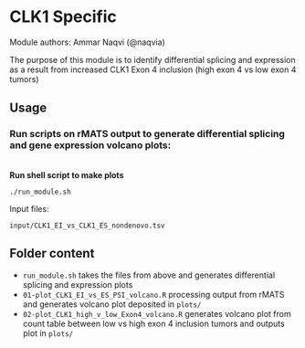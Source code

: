 # CLK1 Specific

Module authors: Ammar Naqvi (@naqvia)

The purpose of this module is to identify differential splicing and expression as a result from increased CLK1 Exon 4 inclusion (high exon 4 vs low exon 4 tumors)

## Usage
### Run scripts on rMATS output to generate differential splicing and gene expression volcano plots:
<br>**Run shell script to make plots**
```
./run_module.sh
```

Input files:
```
input/CLK1_EI_vs_CLK1_ES_nondenovo.tsv
```


## Folder content
* `run_module.sh` takes the files from above and generates differential splicing and expression plots
* `01-plot_CLK1_EI_vs_ES_PSI_volcano.R` processing output from rMATS and generates volcano plot deposited in `plots/`
* `02-plot_CLK1_high_v_low_Exon4_volcano.R` generates volcano plot from count table between low vs high exon 4 inclusion tumors and outputs plot in `plots/`
